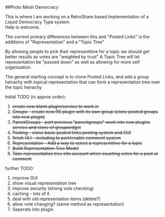 ##Proto Mesh Democracy

This is where I am working on a RetroShare based Implementation of a Liquid Democracy Type system.  
Help is welcome.

The current primary differences between this and "Posted Links" is the additions of "Representation" and a "Topic Tree"

By allowing people to pick their representitive for a topic we should get better results as votes are "weighted by trust"
A Topic Tree will let representation be "passed down" as well as allowing for more self organisation.

The general starting concept is to clone Posted Links, and add a group heirachy with topical representation that can form a representation tree over the topic heirachy

Initial TODO (in approx order):

1. ~~create new blank plugin/service to work in~~
2. ~~Groups - create new RS plugin with its own group (clone posted groups into new plugin)~~
3. ~~ParentGroups - port previous "parentgroups" work into new plugins service and clone of groupwidget~~
4. ~~Posting - clone basic posted links posting system and GUI~~
5. ~~finish (4.) - including to port/enable comment system~~
6. ~~Representation - Add a way to select a representitive for a topic~~
8. ~~Build Representation Tree Model~~
7. ~~Take representation tree into account when counting votes for a post or comment~~

further TODO:

1. improve GUI
1. show visual representation tree
1. improve security (strong vote checking)
2. caching - lots of it.
3. deal with old representation items (delete?)
4. allow vote changing? (same method as representation)
5. Seperate into plugin
